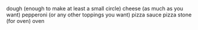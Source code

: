 dough (enough to make at least a small circle)
cheese (as much as you want)
pepperoni (or any other toppings you want)
pizza sauce
pizza stone (for oven)
oven